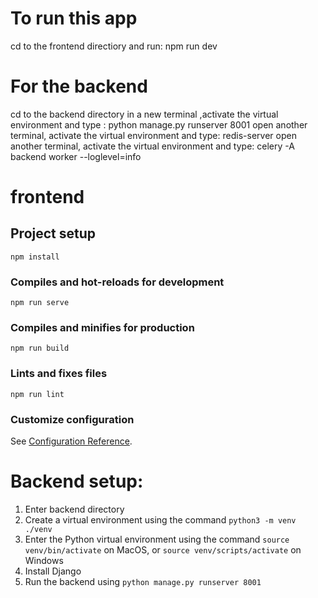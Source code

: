 # To run this app
cd to the frontend directiory 
and run: npm run dev

# For the backend
cd to the backend directory in a new terminal
,activate the virtual environment and type : python manage.py runserver 8001
open another terminal, activate the virtual environment and type: redis-server
open another terminal, activate the virtual environment and type: celery -A backend worker --loglevel=info 


# frontend

## Project setup
```
npm install
```

### Compiles and hot-reloads for development
```
npm run serve
```

### Compiles and minifies for production
```
npm run build
```

### Lints and fixes files
```
npm run lint
```

### Customize configuration
See [Configuration Reference](https://cli.vuejs.org/config/).

# Backend setup:

1. Enter backend directory
2. Create a virtual environment using the command `python3 -m venv ./venv`
3. Enter the Python virtual environment using the command `source venv/bin/activate` on MacOS, or `source venv/scripts/activate` on Windows
4. Install Django
5. Run the backend using `python manage.py runserver 8001`